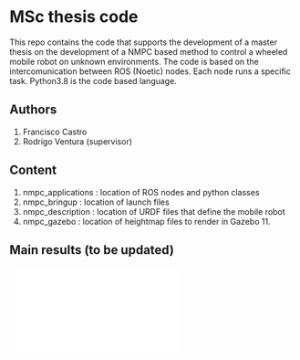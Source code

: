 # MSc thesis code

This repo contains the code that supports the development of a master thesis on the development of a NMPC based method to control a wheeled mobile robot on unknown environments. The code is based on the intercomunication between ROS (Noetic) nodes. Each node runs a specific task. Python3.8 is the code based language.

##	Authors
1. Francisco Castro
2. Rodrigo Ventura (supervisor)

##	Content
1. nmpc_applications : location of ROS nodes and python classes
2. nmpc_bringup : location of launch files
3. nmpc_description : location of URDF files that define the mobile robot
4. nmpc_gazebo : location of heightmap files to render in Gazebo 11.

##  Main results (to be updated)

![Screenshot of a comment on a GitHub issue showing an image, added in the Markdown, of an Octocat smiling and raising a tentacle.](Figures/potentialFlow+mapRefinement+Points+0.9+0.2.pdf)
